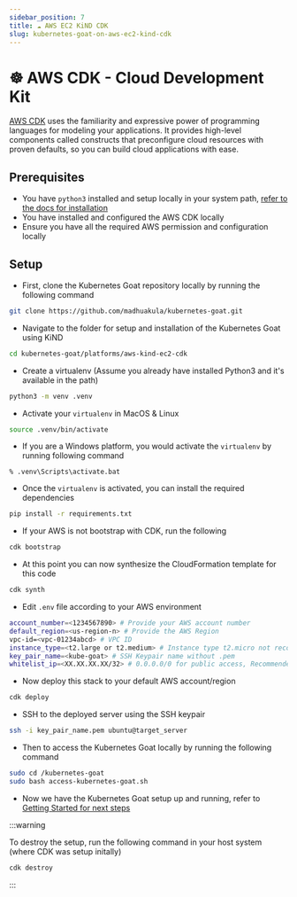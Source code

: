 ```yaml
---
sidebar_position: 7
title: ☁️ AWS EC2 KiND CDK
slug: kubernetes-goat-on-aws-ec2-kind-cdk
---
```


# ☸️ AWS CDK - Cloud Development Kit

[AWS CDK](https://aws.amazon.com/cdk) uses the familiarity and expressive power of programming languages for modeling your applications. It provides high-level components called constructs that preconfigure cloud resources with proven defaults, so you can build cloud applications with ease.

## Prerequisites

- You have `python3` installed and setup locally in your system path, [refer to the docs for installation](https://www.python.org/doc/)
- You have installed and configured the AWS CDK locally
- Ensure you have all the required AWS permission and configuration locally

## Setup

- First, clone the Kubernetes Goat repository locally by running the following command

```bash
git clone https://github.com/madhuakula/kubernetes-goat.git
```

- Navigate to the folder for setup and installation of the Kubernetes Goat using KiND

```bash
cd kubernetes-goat/platforms/aws-kind-ec2-cdk
```

- Create a virtualenv (Assume you already have installed Python3 and it's available in the path)

```bash
python3 -m venv .venv
```

- Activate your `virtualenv` in MacOS & Linux

```bash
source .venv/bin/activate
```

- If you are a Windows platform, you would activate the `virtualenv` by running following command

```
% .venv\Scripts\activate.bat
```

- Once the `virtualenv` is activated, you can install the required dependencies

```bash
pip install -r requirements.txt
```

- If your AWS is not bootstrap with CDK, run the following

```bash
cdk bootstrap
```

- At this point you can now synthesize the CloudFormation template for this code

```bash
cdk synth
```

- Edit `.env` file according to your AWS environment

```bash
account_number=<1234567890> # Provide your AWS account number
default_region=<us-region-n> # Provide the AWS Region
vpc-id=<vpc-01234abcd> # VPC ID
instance_type=<t2.large or t2.medium> # Instance type t2.micro not recommended
key_pair_name=<kube-goat> # SSH Keypair name without .pem
whitelist_ip=<XX.XX.XX.XX/32> # 0.0.0.0/0 for public access, Recommended to whitelist for your network
```

- Now deploy this stack to your default AWS account/region

```bash
cdk deploy
```

- SSH to the deployed server using the SSH keypair

```bash
ssh -i key_pair_name.pem ubuntu@target_server
```

- Then to access the Kubernetes Goat locally by running the following command

```bash
sudo cd /kubernetes-goat
sudo bash access-kubernetes-goat.sh
```

- Now we have the Kubernetes Goat setup up and running, refer to [Getting Started for next steps](../getting-started)

:::warning

To destroy the setup, run the following command in your host system (where CDK was setup initally)

```bash
cdk destroy
```

:::